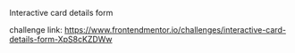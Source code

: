 Interactive card details form

challenge link: https://www.frontendmentor.io/challenges/interactive-card-details-form-XpS8cKZDWw
